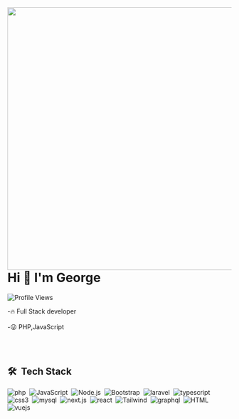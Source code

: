 <img align="right" height="590em" src="https://raw.githubusercontent.com/gist/georgesbrj/f0ad1de1385f8d0788ce389f8be2eaa3/raw/7b8409adc9146b311bcd0f25e49535a8ef6ff3c0/gitHubCard.svg"/>
<h1 align="left"> Hi 👊 I'm George </h1>

<p align="left"> <img src="https://komarev.com/ghpvc/?username=georgesbrj&color=yellow" alt="Profile Views"/></p>
 
 -🔥 Full Stack developer  <br><br>
 -😜 PHP,JavaScript 
 
 <br><br>

  ## 🛠️ &nbsp;Tech Stack
![php](https://img.shields.io/badge/-php-05122a?style=flat&logo=php)&nbsp;
![JavaScript](https://img.shields.io/badge/-JavaScript-05122a?style=flat&logo=javascript)&nbsp;
![Node.js](https://img.shields.io/badge/-Node.js-05122a?style=flat&logo=node.js)&nbsp;
![Bootstrap](https://img.shields.io/badge/-Bootstrap-05122a?style=flat&logo=bootstrap)&nbsp;
![laravel](https://img.shields.io/badge/-Laravel-05122a?style=flat&logo=laravel)&nbsp;
![typescript](https://img.shields.io/badge/-Typescript-05122a?style=flat&logo=typescript)&nbsp;
![css3](https://img.shields.io/badge/-Css3-05122a?style=flat&logo=css3)&nbsp;
![mysql](https://img.shields.io/badge/-Mysql-05122a?style=flat&logo=mysql)&nbsp;
![next.js](https://img.shields.io/badge/-Next.js-05122a?style=flat&logo=next.js)&nbsp;
![react](https://img.shields.io/badge/-React-05122a?style=flat&logo=react)&nbsp;
![Tailwind](https://img.shields.io/badge/-Tailwind-05122a?style=flat&logo=tailwindcss)&nbsp;
![graphql](https://img.shields.io/badge/-Graphql-05122a?style=flat&logo=graphql)&nbsp;
![HTML](https://img.shields.io/badge/-Html-05122a?style=flat&logo=HTML5)&nbsp;
![vuejs](https://img.shields.io/badge/-Vuejs-05122a?style=flat&logo=vue.js)&nbsp;
 
